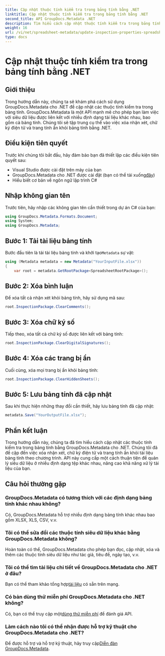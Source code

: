 ```yaml
---
title: Cập nhật thuộc tính kiểm tra trong bảng tính bằng .NET
linktitle: Cập nhật thuộc tính kiểm tra trong bảng tính bằng .NET
second_title: API GroupDocs.Metadata .NET
description: Tìm hiểu cách cập nhật thuộc tính kiểm tra trong bảng tính bằng GroupDocs.Metadata cho .NET. Quản lý nhận xét, chữ ký và trang ẩn một cách dễ dàng.
weight: 16
url: /vi/net/spreadsheet-metadata/update-inspection-properties-spreadsheets/
type: docs
---
```

# Cập nhật thuộc tính kiểm tra trong bảng tính bằng .NET

## Giới thiệu
Trong hướng dẫn này, chúng ta sẽ khám phá cách sử dụng GroupDocs.Metadata cho .NET để cập nhật các thuộc tính kiểm tra trong bảng tính. GroupDocs.Metadata là một API mạnh mẽ cho phép bạn làm việc với siêu dữ liệu được liên kết với nhiều định dạng tài liệu khác nhau, bao gồm cả bảng tính. Chúng tôi sẽ tập trung cụ thể vào việc xóa nhận xét, chữ ký điện tử và trang tính ẩn khỏi bảng tính bằng .NET.
## Điều kiện tiên quyết
Trước khi chúng tôi bắt đầu, hãy đảm bảo bạn đã thiết lập các điều kiện tiên quyết sau:
- Visual Studio được cài đặt trên máy của bạn
-  GroupDocs.Metadata cho .NET được cài đặt (bạn có thể tải xuống[đây](https://releases.groupdocs.com/metadata/net/))
- Hiểu biết cơ bản về ngôn ngữ lập trình C#

## Nhập không gian tên
Trước tiên, hãy nhập các không gian tên cần thiết trong dự án C# của bạn:
```csharp
using GroupDocs.Metadata.Formats.Document;
using System;
using GroupDocs.Metadata;
```
## Bước 1: Tải tài liệu bảng tính
 Bước đầu tiên là tải tài liệu bảng tính và khởi tạo`Metadata` sự vật:
```csharp
using (Metadata metadata = new Metadata("YourInputFile.xlsx"))
{
    var root = metadata.GetRootPackage<SpreadsheetRootPackage>();
```
## Bước 2: Xóa bình luận
Để xóa tất cả nhận xét khỏi bảng tính, hãy sử dụng mã sau:
```csharp
root.InspectionPackage.ClearComments();
```
## Bước 3: Xóa chữ ký số
Tiếp theo, xóa tất cả chữ ký số được liên kết với bảng tính:
```csharp
root.InspectionPackage.ClearDigitalSignatures();
```
## Bước 4: Xóa các trang bị ẩn
Cuối cùng, xóa mọi trang bị ẩn khỏi bảng tính:
```csharp
root.InspectionPackage.ClearHiddenSheets();
```
## Bước 5: Lưu bảng tính đã cập nhật
Sau khi thực hiện những thay đổi cần thiết, hãy lưu bảng tính đã cập nhật:
```csharp
metadata.Save("YourOutputFile.xlsx");
```

## Phần kết luận
Trong hướng dẫn này, chúng ta đã tìm hiểu cách cập nhật các thuộc tính kiểm tra trong bảng tính bằng GroupDocs.Metadata cho .NET. Chúng tôi đã đề cập đến việc xóa nhận xét, chữ ký điện tử và trang tính ẩn khỏi tài liệu bảng tính theo chương trình. API này cung cấp một cách thuận tiện để quản lý siêu dữ liệu ở nhiều định dạng tệp khác nhau, nâng cao khả năng xử lý tài liệu của bạn.

## Câu hỏi thường gặp
### GroupDocs.Metadata có tương thích với các định dạng bảng tính khác nhau không?
Có, GroupDocs.Metadata hỗ trợ nhiều định dạng bảng tính khác nhau bao gồm XLSX, XLS, CSV, v.v.
### Tôi có thể sửa đổi các thuộc tính siêu dữ liệu khác bằng GroupDocs.Metadata không?
Hoàn toàn có thể, GroupDocs.Metadata cho phép bạn đọc, cập nhật, xóa và thêm các thuộc tính siêu dữ liệu như tác giả, tiêu đề, ngày tạo, v.v.
### Tôi có thể tìm tài liệu chi tiết về GroupDocs.Metadata cho .NET ở đâu?
 Bạn có thể tham khảo tổng hợp[tài liệu](https://tutorials.groupdocs.com/metadata/net/) có sẵn trên mạng.
### Có bản dùng thử miễn phí GroupDocs.Metadata cho .NET không?
 Có, bạn có thể truy cập một[dùng thử miễn phí](https://releases.groupdocs.com/) để đánh giá API.
### Làm cách nào tôi có thể nhận được hỗ trợ kỹ thuật cho GroupDocs.Metadata cho .NET?
 Để được hỗ trợ và hỗ trợ kỹ thuật, hãy truy cập[Diễn đàn GroupDocs.Metadata](https://forum.groupdocs.com/c/metadata/14).
